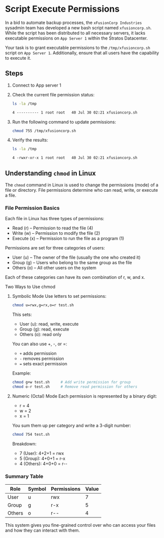 # Script Execute Permissions

In a bid to automate backup processes, the `xFusionCorp Industries` sysadmin team has developed a new bash script named `xfusioncorp.sh`. While the script has been distributed to all necessary servers, it lacks executable permissions on `App Server 1` within the Stratos Datacenter.

Your task is to grant executable permissions to the `/tmp/xfusioncorp.sh` script on `App Server 1`. Additionally, ensure that all users have the capability to execute it.

## Steps

1. Connect to App server 1
2. Check the current file permission status:

    ```sh
    ls -la /tmp
    ```

    ```txt
    4 ---------- 1 root root   40 Jul 30 02:21 xfusioncorp.sh
    ```

3. Run the following command to update permissions:

    ```sh
    chmod 755 /tmp/xfusioncorp.sh
    ```

4. Verify the results:

    ```sh
    ls -la /tmp
    ```

    ```txt
    4 -rwxr-xr-x 1 root root   40 Jul 30 02:21 xfusioncorp.sh
    ```

## Understanding `chmod` in Linux

The `chmod` command in Linux is used to change the permissions (mode) of a file or directory. File permissions determine who can read, write, or execute a file.

### File Permission Basics

Each file in Linux has three types of permissions:

- Read (r) – Permission to read the file (4)
- Write (w) – Permission to modify the file (2)
- Execute (x) – Permission to run the file as a program (1)

Permissions are set for three categories of users:

- User (u) – The owner of the file (usually the one who created it)
- Group (g) – Users who belong to the same group as the file
- Others (o) – All other users on the system

Each of these categories can have its own combination of r, w, and x.

Two Ways to Use chmod

1. Symbolic Mode
    Use letters to set permissions:

    ```sh
    chmod u=rwx,g=rx,o=r test.sh
    ```

    This sets:

    - User (u): read, write, execute
    - Group (g): read, execute
    - Others (o): read only

    You can also use +, -, or =:

    - `+` adds permission
    - `-` removes permission
    - `=` sets exact permission

    Example:

    ```sh
    chmod g+w test.sh     # Add write permission for group
    chmod o-r test.sh     # Remove read permission for others
    ```

2. Numeric (Octal) Mode
    Each permission is represented by a binary digit:
    - r = 4
    - w = 2
    - x = 1

    You sum them up per category and write a 3-digit number:

    ```sh
    chmod 754 test.sh
    ```

    Breakdown:

    - 7 (User): 4+2+1 = rwx
    - 5 (Group): 4+0+1 = r-x
    - 4 (Others): 4+0+0 = r--

### Summary Table

| Role | Symbol | Permissions | Value |
|---|---|---|---|
|User|u|rwx|7|
|Group|g|r-x|5|
|Others|o|r--|4|

This system gives you fine-grained control over who can access your files and how they can interact with them.
